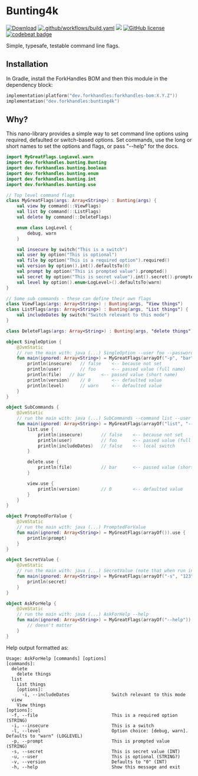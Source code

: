 # Bunting4k

<a href="https://mvnrepository.com/artifact/dev.forkhandles"><img alt="Download" src="https://img.shields.io/maven-central/v/dev.forkhandles/forkhandles-bom"></a>
[![.github/workflows/build.yaml](https://github.com/fork-handles/forkhandles/actions/workflows/build.yaml/badge.svg)](https://github.com/fork-handles/forkhandles/actions/workflows/build.yaml)
<a href="https://codecov.io/gh/fork-handles/forkhandles"><img src="https://codecov.io/gh/fork-handles/forkhandles/branch/trunk/graph/badge.svg"/></a>
<a href="http//www.apache.org/licenses/LICENSE-2.0"><img alt="GitHub license" src="https://img.shields.io/badge/license-Apache%20License%202.0-blue.svg?style=flat"></a>
<a href="https://codebeat.co/projects/github-com-fork-handles-forkhandles-trunk"><img alt="codebeat badge" src="https://codebeat.co/badges/5b369ed4-af27-46f4-ad9c-a307d900617e"></a>

Simple, typesafe, testable command line flags.

## Installation

In Gradle, install the ForkHandles BOM and then this module in the dependency block:

```kotlin
implementation(platform("dev.forkhandles:forkhandles-bom:X.Y.Z"))
implementation("dev.forkhandles:bunting4k")
```

## Why?
This nano-library provides a simple way to set command line options using required, defaulted or switch-based options. Set commands, use the long or short names to set the options and flags, or pass "--help" for the docs.

```kotlin
import MyGreatFlags.LogLevel.warn
import dev.forkhandles.bunting.Bunting
import dev.forkhandles.bunting.boolean
import dev.forkhandles.bunting.enum
import dev.forkhandles.bunting.int
import dev.forkhandles.bunting.use

// Top level command flags
class MyGreatFlags(args: Array<String>) : Bunting(args) {
    val view by command(::ViewFlags)
    val list by command(::ListFlags)
    val delete by command(::DeleteFlags)

    enum class LogLevel {
        debug, warn
    }

    val insecure by switch("This is a switch")
    val user by option("This is optional")
    val file by option("This is a required option").required()
    val version by option().int().defaultsTo(0)
    val prompt by option("This is prompted value").prompted()
    val secret by option("This is secret value").int().secret().prompted()
    val level by option().enum<LogLevel>().defaultsTo(warn)
}

// Some sub commands - these can define their own flags
class ViewFlags(args: Array<String>) : Bunting(args, "View things")
class ListFlags(args: Array<String>) : Bunting(args, "List things") {
    val includeDates by switch("Switch relevant to this mode")
}

class DeleteFlags(args: Array<String>) : Bunting(args, "delete things")

object SingleOption {
    @JvmStatic
    // run the main with: java (...) SingleOption --user foo --password bar
    fun main(ignored: Array<String>) = MyGreatFlags(arrayOf("-p", "bar")).use {
        println(insecure)   // false    <-- because not set
        println(user)       // foo      <-- passed value (full name)
        println(file)   // bar      <-- passed value (short name)
        println(version)    // 0        <-- defaulted value
        println(level)      // warn     <-- defaulted value
    }
}

object SubCommands {
    @JvmStatic
    // run the main with: java (...) SubCommands --command list --user foo --password bar
    fun main(ignored: Array<String>) = MyGreatFlags(arrayOf("list", "--user", "foo", "-p", "bar")).use {
        list.use {
            println(insecure)       // false    <-- because not set
            println(user)           // foo      <-- passed value (full name)
            println(includeDates)   // false    <-- local switch
        }

        delete.use {
            println(file)           // bar      <-- passed value (short name)
        }

        view.use {
            println(version)        // 0        <-- defaulted value
        }
    }
}

object PromptedForValue {
    @JvmStatic
    // run the main with: java (...) PromptedForValue
    fun main(ignored: Array<String>) = MyGreatFlags(arrayOf()).use {
        println(prompt)
    }
}

object SecretValue {
    @JvmStatic
    // run the main with: java (...) SecretValue (note that when run in IDE, the masking will not work. Run from command line is ok...
    fun main(ignored: Array<String>) = MyGreatFlags(arrayOf("-s", "123")).use {
        println(secret)
    }
}

object AskForHelp {
    @JvmStatic
    // run the main with: java (...) AskForHelp --help
    fun main(ignored: Array<String>) = MyGreatFlags(arrayOf("--help")).use {
        // doesn't matter
    }
}
```

Help output formatted as:
```
Usage: AskForHelp [commands] [options]
[commands]:
  delete                                
    delete things
  list                                  
    List things
    [options]:
      -i, --includeDates                Switch relevant to this mode
  view                                  
    View things
[options]:
  -f, --file                            This is a required option (STRING)
  -i, --insecure                        This is a switch
  -l, --level                           Option choice: [debug, warn]. Defaults to "warn" (LOGLEVEL)
  -p, --prompt                          This is prompted value (STRING)
  -s, --secret                          This is secret value (INT)
  -u, --user                            This is optional (STRING?)
  -v, --version                         Defaults to "0" (INT)
  -h, --help                            Show this message and exit
```
